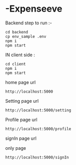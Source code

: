 # -Expenseeve

Backend 
step to run :-

    cd backend
    cp env_sample .env 
    npm i
    npm start

IN client side : 

    cd client
    npm i
    npm start

home page url 

    http://localhost:5000
Setting page url

    http://localhost:5000/setting
Profile page url

    http://localhost:5000/profile

signIn page url

only page

    http://localhost:5000/signIn
